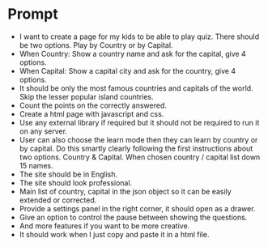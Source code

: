 # Prompt

- I want to create a page for my kids to be able to play quiz. There should be two options. Play by Country or by Capital.
- When Country: Show a country name and ask for the capital, give 4 options.
- When Capital: Show a capital city and ask for the country, give 4 options.
- It should be only the most famous countries and capitals of the world. Skip the lesser popular island countries.
- Count the points on the correctly answered.
- Create a html page with javascript and css.
- Use any external library if required but it should not be required to run it on any server.
- User can also choose the learn mode then they can learn by country or by capital. Do this smartly clearly following the first instructions about two options. Country & Capital. When chosen country / capital list down 15 names.
- The site should be in English.
- The site should look professional.
- Main list of country, capital in the json object so it can be easily extended or corrected.
- Provide a settings panel in the right corner, it should open as a drawer.
- Give an option to control the pause between showing the questions.
- And more features if you want to be more creative.
- It should work when I just copy and paste it in a html file.